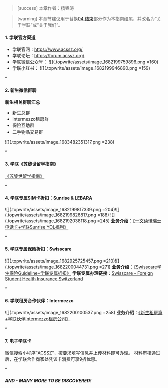 > [success] 本章作者：杨锦涛

> [warning] 本章节建议用于替换[04 结束](<04结束.md>)部分作为本指南结尾，并改名为“关于学联”或“关于我们”。

#### **1. 学联官方渠道**

* 学联官网：<https://www.acssz.org/>
* 学联论坛：<https://forum.acssz.org/>
* 学联微信公众号：
  ![](.topwrite/assets/image_1682199759896.png =160)
* 学联小红书：
  ![](.topwrite/assets/image_1682199946890.png =159)

^

#### **2. 新生微信群聊**
**新生相关群聊汇总**
- 新生总群
- Intermezzo租房群
- 保险互助群
- 二手物品交易群

![](.topwrite/assets/image_1683482351317.png =238)


^

#### **3. 学联《苏黎世留学指南》**&#x20;

[《苏黎世留学指南》](<https://8lrx8emp45.k.topthink.com/@dayihui2023/00huanyingye.html>)

^

#### **4. 学联专属SIM卡折扣：Sunrise & LEBARA**

![](.topwrite/assets/image_1682199817339.png =204)![](.topwrite/assets/image_1682199826817.png =188)
![](.topwrite/assets/image_1682192038118.png =245)
**业务介绍**：[《一文读懂瑞士电话卡+学联Sunrise YOL福利》](<https://forum.acssz.org/d/796-yi-wen-du-dong-rui-shi-dian-hua-qia-xue-lian-sunrise-yolfu-li>)

^

#### **5. 学联专属保险折扣：Swisscare**

![](.topwrite/assets/image_1682925725457.png =210)![](.topwrite/assets/image_1682200044731.png =271)
**业务介绍**：[《Swisscare学生保险Guideline+学联专属折扣》](<https://forum.acssz.org/d/51-swisscarebao-xian-guideline-da-yi-he-xue-lian-zhe-kou>)
**学联专属办理链接**：[Swisscare - Foreign Student Health Insurance Switzerland](<https://forms.swisscare.com/#/spss?group=3018>)

^

#### **6. 学联租房合作伙伴：Intermezzo**

![](.topwrite/assets/image_1682200100537.png =258)
**业务介绍**：[《新生租房篇+学联伙伴Intermezzo租房公司》](<https://forum.acssz.org/d/386>)

^

#### **7. 电子学联卡**

微信搜索小程序”ACSSZ“，按要求填写信息并上传材料即可办理。
材料审核通过后，在学联合作商家处凭该卡消费可享9折优惠。

^

#### ***AND - MANY MORE TO BE DISCOVERED!&#x20;***
